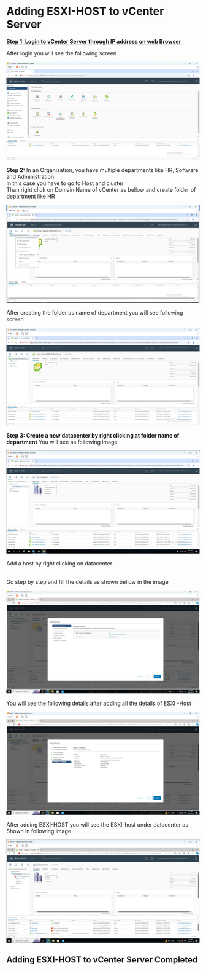 # Adding ESXI-HOST to vCenter Server
<ins>**Step 1: Login to vCenter Server through IP address on web Browser**</ins>
<p>
After login you will see the following screen
  
![Picture1](https://github.com/gurpreet2828/VmwareProject_Images/blob/aa992f0ffd5052470c41f9d43ac337c2f0389d84/Picture1.png)

**Step 2:** In an Organisation, you have multiple departments like HR, Software and Administration
<br>In this case you have to go to Host and cluster</br>
Than right click on Domain Name of vCenter as bellow and create folder of department like HR

![Picture2](https://github.com/gurpreet2828/VmwareProject_Images/blob/165b41c8accb8e847350d636ae514bd85d1edc71/Picture2.png)

After creating the folder as name of department you will see following screen

![Picture3](https://github.com/gurpreet2828/VmwareProject_Images/blob/dc70a7613bd6f310426f065c8f1a7ae74b604d60/Picture3.png)

**Step 3: Create a new datacenter by right clicking at folder name of department**
You will see as following image

![Picture4](https://github.com/gurpreet2828/VmwareProject_Images/blob/dc70a7613bd6f310426f065c8f1a7ae74b604d60/Picture4.png)

Add a  host by right clicking on datacenter

<br>Go step by step and fill the details as shown bellow in the image </br> 

![Picture5](https://github.com/gurpreet2828/VmwareProject_Images/blob/57c69573af21a4d165fce9f72523396fb4cbdad0/Picture5.png)

You will see the following details after adding all the details of ESXI -Host

![Picture6](https://github.com/gurpreet2828/VmwareProject_Images/blob/88613275bbc34a1796038fa895a740a9a01501a8/Picture6.png)

After adding ESXI-HOST you will see the ESXI-host under datacenter as Shown in following image

![Picture7](https://github.com/gurpreet2828/VmwareProject_Images/blob/88613275bbc34a1796038fa895a740a9a01501a8/Picture7.png)

## Adding ESXI-HOST to vCenter Server Completed

</p>
